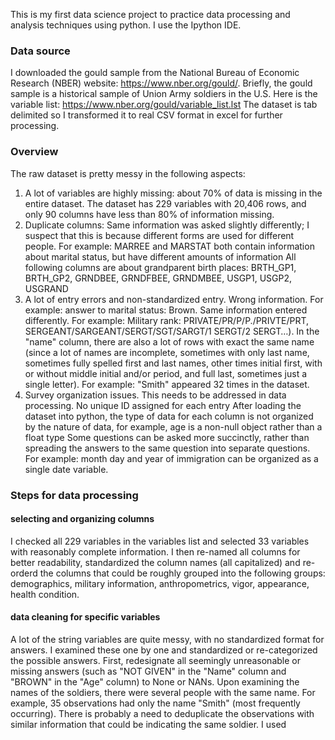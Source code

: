 This is my first data science project to practice data processing and analysis techniques using python. I use the Ipython IDE. 

### Data source

I downloaded the gould sample from the National Bureau of Economic Research (NBER) website: https://www.nber.org/gould/.
Briefly, the gould sample is a historical sample of Union Army soldiers in the U.S. 
Here is the variable list:
https://www.nber.org/gould/variable_list.lst
The dataset is tab delimited so I transformed it to real CSV format in excel for further processing.

### Overview

The raw dataset is pretty messy in the following aspects:
1. A lot of variables are highly missing: about 70% of data is missing in the entire dataset. The dataset has 229 variables with 20,406 rows, and only 90 columns have less than 80% of information missing. 
2. Duplicate columns: Same information was asked slightly differently; I suspect that this is because different forms are used for different people. For example: 
   MARREE and MARSTAT both contain information about marital status, but have different amounts of information
   All following columns are about grandparent birth places: BRTH_GP1, BRTH_GP2, GRNDBEE, GRNDFBEE, GRNDMBEE, USGP1, USGP2, USGRAND 
3. A lot of entry errors and non-standardized entry. 
   Wrong information. For example: answer to marital status: Brown.
   Same information entered differently. For example:  Military rank: PRIVATE/PR/P/P./PRIVTE/PRT, SERGEANT/SARGEANT/SERGT/SGT/SARGT/1 SERGT/2 SERGT…). In the "name" column, there are also a lot of rows with exact the same name (since a lot of names are incomplete, sometimes with only last name, sometimes fully spelled first and last names, other times initial first, with or without middle initial and/or period, and full last, sometimes just a single letter). For example: "Smith" appeared 32 times in the dataset.
4. Survey organization issues. This needs to be addressed in data processing.
   No unique ID assigned for each entry
   After loading the dataset into python, the type of data for each column is not organized by the nature of data, for example, age is a non-null object rather than a float type
   Some questions can be asked more succinctly, rather than spreading the answers to the same question into separate questions. For example: month day and year of immigration can be organized as a single date variable.

### Steps for data processing
#### selecting and organizing columns
I checked all 229 variables in the variables list and selected 33 variables with reasonably complete information. I then re-named all columns for better readability, standardized the column names (all capitalized) and re-orderd the columns that could be roughly grouped into the following groups: demographics, military information, anthropometrics, vigor, appearance, health condition. 
#### data cleaning for specific variables
A lot of the string variables are quite messy, with no standardized format for answers. I examined these one by one and standardized or re-categorized the possible answers.
First, redesignate all seemingly unreasonable or missing answers (such as "NOT GIVEN" in the "Name" column and "BROWN" in the "Age" column) to None or NANs. 
Upon examining the names of the soldiers, there were several people with the same name. For example, 35 observations had only the name "Smith" (most frequently occurring). There is probably a need to deduplicate the observations with similar information that could be indicating the same soldier. I used
